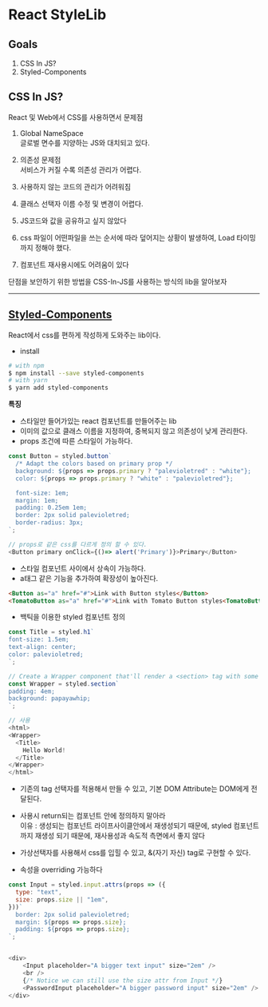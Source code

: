 # React StyleLib


## Goals 
1. CSS In JS? 
2. Styled-Components


## CSS In JS? 

React 및 Web에서 CSS를 사용하면서 문제점

1. Global NameSpace   
   글로벌 면수를 지양하는 JS와 대치되고 있다.

2. 의존성 문제점  
   서비스가 커질 수록 의존성 관리가 어렵다. 

3. 사용하지 않는 코드의 관리가 어려워짐 
4. 클래스 선택자 이름 수정 및 변경이 어렵다.
5. JS코드와 값을 공유하고 싶지 않았다 
6. css 파일이 어떤파일을 쓰는 순서에 따라 덮어지는 상황이 발생하여, Load 타이밍까지 정해야 했다. 
7. 컴포넌트 재사용시에도 어려움이 있다 

단점을 보안하기 위한 방법을 CSS-In-JS를 사용하는 방식의 lib을 알아보자 

 
---

##  [Styled-Components](https://styled-components.com/)

React에서 css를 편하게 작성하게 도와주는 lib이다.

- install
```bash
# with npm
$ npm install --save styled-components
# with yarn 
$ yarn add styled-components
```

**특징**

- 스타일만 들어가있는 react 컴포넌트를 만들어주는 lib
- 이미의 값으로 클래스 이름을 지정하여, 중복되지 않고 의존성이 낮게 관리한다.
- props 조건에 따른 스타일이 가능하다. 
```js
const Button = styled.button`
  /* Adapt the colors based on primary prop */
  background: ${props => props.primary ? "palevioletred" : "white"};
  color: ${props => props.primary ? "white" : "palevioletred"};

  font-size: 1em;
  margin: 1em;
  padding: 0.25em 1em;
  border: 2px solid palevioletred;
  border-radius: 3px;
`;

// props로 같은 css를 다르게 정의 할 수 있다.
<Button primary onClick={()=> alert('Primary')}>Primary</Button>
```

- 스타일 컴포넌트 사이에서 상속이 가능하다.
- a태그 같은 기능을 추가하여 확장성이 높아진다.

```html
<Button as="a" href="#">Link with Button styles</Button>
<TomatoButton as="a" href="#">Link with Tomato Button styles<TomatoButton>
```


- 백틱을 이용한 styled 컴포넌트 정의 
```js
const Title = styled.h1`
font-size: 1.5em;
text-align: center;
color: palevioletred;
`;

// Create a Wrapper component that'll render a <section> tag with some styles
const Wrapper = styled.section`
padding: 4em;
background: papayawhip;
`;

// 사용
<html>
<Wrapper>
  <Title>
    Hello World!
  </Title>
</Wrapper>
</html>
```
- 기존의 tag 선택자를 적용해서 만들 수 있고, 기본 DOM Attribute는 DOM에게 전달된다.
  
- 사용시 return되는 컴포넌트 안에 정의하지 말아라   
  이유 : 생성되는 컴포넌트 라이프사이클안에서 재생성되기 때문에, styled 컴포넌트까지 재생성   되기 때문에, 재사용성과 속도적 측면에서 좋지 않다

- 가상선택자를 사용해서 css를 입힐 수 있고, &(자기 자신) tag로 구현할 수 있다.
- 속성을 overriding 가능하다 
```js
const Input = styled.input.attrs(props => ({
  type: "text",
  size: props.size || "1em",
}))`
  border: 2px solid palevioletred;
  margin: ${props => props.size};
  padding: ${props => props.size};
`;


<div>
    <Input placeholder="A bigger text input" size="2em" />
    <br />
    {/* Notice we can still use the size attr from Input */}
    <PasswordInput placeholder="A bigger password input" size="2em" />
</div>

```